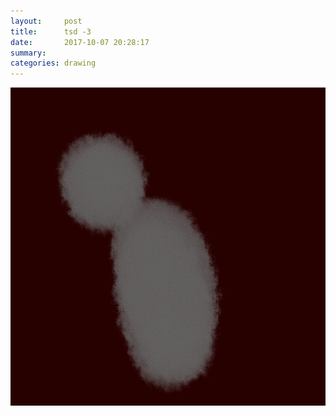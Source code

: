 ```yaml
---
layout:     post
title:      tsd -3
date:       2017-10-07 20:28:17
summary:    
categories: drawing
---
```

![tsd -3](/images/diary/tsd-3.png ".")
